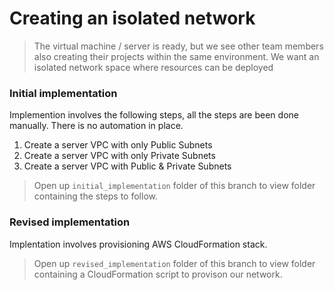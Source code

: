 # Creating an isolated network

> The virtual machine / server is ready, but we see other team members also creating their projects within the same environment. We want an isolated network space where resources can be deployed

### Initial implementation

Implemention involves the following steps, all the steps are been done manually. There is no automation in place.

1. Create a server VPC with only Public Subnets
2. Create a server VPC with only Private Subnets
3. Create a server VPC with Public & Private Subnets

> Open up `initial_implementation` folder of this branch to view folder containing the steps to follow.

### Revised implementation

Implentation involves provisioning AWS CloudFormation stack.

> Open up `revised_implementation` folder of this branch to view folder containing a CloudFormation script to provison our network.
